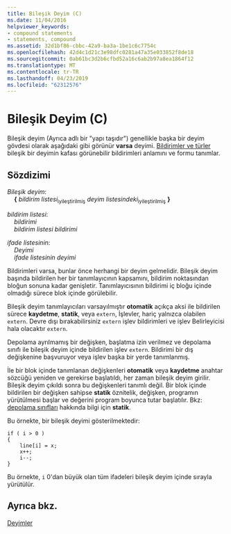 ```yaml
---
title: Bileşik Deyim (C)
ms.date: 11/04/2016
helpviewer_keywords:
- compound statements
- statements, compound
ms.assetid: 32d1bf86-cbbc-42a9-ba3a-1be1c6c7754c
ms.openlocfilehash: 42d4c1d21c3e98dfc0281a47a35e033852f8de18
ms.sourcegitcommit: 0ab61bc3d2b6cfbd52a16c6ab2b97a8ea1864f12
ms.translationtype: MT
ms.contentlocale: tr-TR
ms.lasthandoff: 04/23/2019
ms.locfileid: "62312576"
---
```

# <a name="compound-statement-c"></a>Bileşik Deyim (C)

Bileşik deyim (Ayrıca adlı bir "yapı taşıdır") genellikle başka bir deyim gövdesi olarak aşağıdaki gibi görünür **varsa** deyimi. [Bildirimler ve türler](../c-language/declarations-and-types.md) bileşik bir deyimin kafası görünebilir bildirimleri anlamını ve formu tanımlar.

## <a name="syntax"></a>Sözdizimi

*Bileşik deyim*:<br/>
&nbsp;&nbsp;&nbsp;&nbsp;**{** *bildirim listesi*<sub>iyileştirilmiş</sub> *deyim listesindeki*<sub>iyileştirilmiş</sub> **}**

*bildirim listesi*:<br/>
&nbsp;&nbsp;&nbsp;&nbsp;*bildirimi*<br/>
&nbsp;&nbsp;&nbsp;&nbsp;*bildirim listesi* *bildirimi*

*ifade listesinin*:<br/>
&nbsp;&nbsp;&nbsp;&nbsp;*Deyimi*<br/>
&nbsp;&nbsp;&nbsp;&nbsp;*ifade listesinin* *deyimi*

Bildirimleri varsa, bunlar önce herhangi bir deyim gelmelidir. Bileşik deyim başında bildirilen her bir tanımlayıcının kapsamını, bildirim noktasından bloğun sonuna kadar genişletir. Tanımlayıcısının bildirimi iç bloğu içinde olmadığı sürece blok içinde görülebilir.

Bileşik deyim tanımlayıcıları varsayılmıştır **otomatik** açıkça aksi ile bildirilen sürece **kaydetme**, **statik**, veya `extern`, İşlevler, hariç yalnızca olabilen `extern`. Devre dışı bırakabilirsiniz `extern` işlev bildirimleri ve işlev Belirleyicisi hala olacaktır `extern`.

Depolama ayrılmamış bir değişken, başlatma izin verilmez ve depolama sınıfı ile bileşik deyim içinde bildirilen işlev `extern`. Bildirimi bir dış değişkenine başvuruyor veya işlev başka bir yerde tanımlanmış.

İle bir blok içinde tanımlanan değişkenleri **otomatik** veya **kaydetme** anahtar sözcüğü yeniden ve gerekirse başlatıldı, her zaman bileşik deyim girilir. Bileşik deyim çıkıldı sonra bu değişkenleri tanımlı değil. Bir blok içinde bildirilen bir değişken sahipse **statik** öznitelik, değişken, programın yürütülmesi başlar ve değerini program boyunca tutar başlatılır. Bkz: [depolama sınıfları](../c-language/c-storage-classes.md) hakkında bilgi için **statik**.

Bu örnekte, bir bileşik deyimi gösterilmektedir:

```
if ( i > 0 )
{
    line[i] = x;
    x++;
    i--;
}
```

Bu örnekte, `i` 0'dan büyük olan tüm ifadeleri bileşik deyim içinde sırayla yürütülür.

## <a name="see-also"></a>Ayrıca bkz.

[Deyimler](../c-language/statements-c.md)
